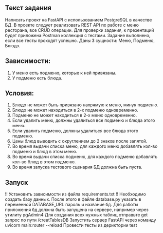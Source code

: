 ## Текст задания

Написать проект на FastAPI с использованием PostgreSQL в качестве БД. В проекте следует реализовать REST API по работе с меню ресторана, все CRUD операции. Для проверки задания, к презентаций будет приложена Postman коллекция с тестами. Задание выполнено, если все тесты проходят успешно.
Даны 3 сущности: Меню, Подменю, Блюдо.

## Зависимости:
1. У меню есть подменю, которые к ней привязаны.
2. У подменю есть блюда.

## Условия:
1. Блюдо не может быть привязано напрямую к меню, минуя подменю.
2. Блюдо не может находиться в 2-х подменю одновременно.
3. Подменю не может находиться в 2-х меню одновременно.
4. Если удалить меню, должны удалиться все подменю и блюда этого меню.
5. Если удалить подменю, должны удалиться все блюда этого подменю.
6. Цены блюд выводить с округлением до 2 знаков после запятой.
7. Во время выдачи списка меню, для каждого меню добавлять кол-во подменю и блюд в этом меню.
8. Во время выдачи списка подменю, для каждого подменю добавлять кол-во блюд в этом подменю.
9. Во время запуска тестового сценария БД должна быть пуста.
## Запуск
!! Установить зависимости из файла requirements.txt !!
Необходимо создать базу данных. После этого в файле database.py указать в переменной DATABASE_URL пароль и название бд.
Для работы приложения бд должна быть запущена на сервере, например через утилиту pgAdmin4
Для создания всех нужных таблиц отправьте get запрос по пути /creatTablesDB
Запустить сервер FastAPI через команду 
uvicorn main:router --reload
Провести тесты из дериктории test
